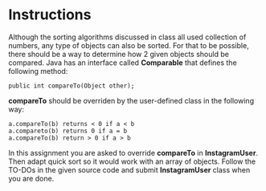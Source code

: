 # Instructions 

Although the sorting algorithms discussed in class all used collection of numbers, any type of objects can also be sorted.  For that to be possible, there should be a way to determine how 2 given objects should be compared.  Java has an interface called **Comparable** that defines the following method: 

```
public int compareTo(Object other);
```

**compareTo** should be overriden by the user-defined class in the following way: 

```
a.compareTo(b) returns < 0 if a < b
a.compareto(b) returns 0 if a = b
a.compareTo(b) return > 0 if a > b
```

In this assignment you are asked to override **compareTo** in **InstagramUser**.  Then adapt quick sort so it would work with an array of objects. Follow the TO-DOs in the given source code and submit **InstagramUser** class when you are done. 

